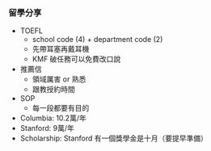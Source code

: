 ### 留學分享

* TOEFL
	* school code (4) + department code (2)
	* 先帶耳塞再戴耳機
	* KMF 破任務可以免費改口說
* 推薦信
	* 領域厲害 or 熟悉
	* 跟教授約時間
* SOP
	* 每一段都要有目的
* Columbia: 10.2萬/年
* Stanford: 9萬/年
* Scholarship: Stanford 有一個獎學金是十月（要提早準備）